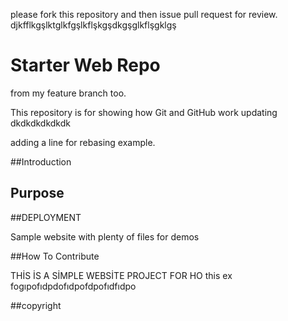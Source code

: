 please fork this repository and then issue pull request for review.
djkfflkgşlktglkfgşlkflşkgşdkgşglkflşgklgş
# Starter Web Repo
from my feature branch too.

This repository is for showing how Git and GitHub work
updating dkdkdkdkdkdk

adding a line for rebasing example.

##Introduction

## Purpose

##DEPLOYMENT

Sample website with plenty of files for demos

##How To Contribute

THİS İS A SİMPLE WEBSİTE PROJECT FOR HO
this ex
fogıpofıdpdofıdpofdpofıdfıdpo

##copyright 